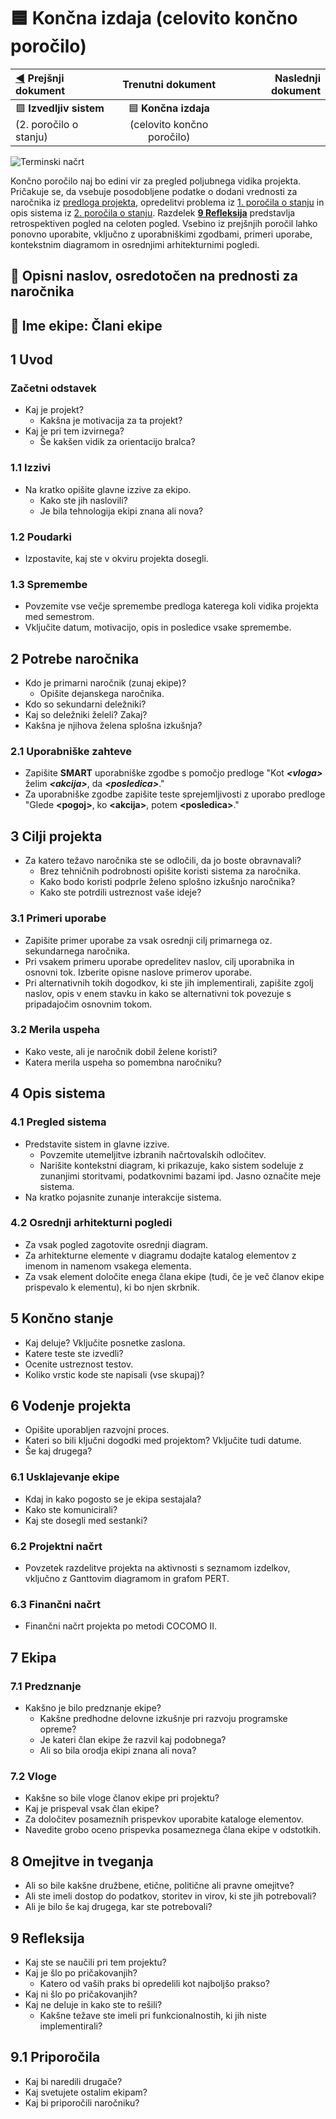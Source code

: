 # :blue_square: Končna izdaja (celovito končno poročilo)

| [:arrow_backward:](03_Izvedljiv_sistem_2_porocilo_o_stanju.md) Prejšnji dokument |                       Trenutni dokument                       | Naslednji dokument |
| :------------------------------------------------------------------------------- | :-----------------------------------------------------------: | -----------------: |
| :green_square: **Izvedljiv sistem**<br>(2. poročilo o stanju)                    | :blue_square: **Končna izdaja**<br>(celovito končno poročilo) |                    |

![Terminski načrt](https://teaching.lavbic.net/plantuml/svg/dPR1Rk8m48RlVehHza0NAPGOabOhL5LjjrArAxLQxQceXu6Or2JOA3PqOTL7w5lrmNOS0YMGacg53p3C_F_uypZAXR6OsHYLjV3bjyWcKfb4WiAtryn-OQndx28LvopFk9OOPpY1lmp0oeb8fHBv3u2VzFLAfpg3en5tdpnwevLTHQbkGQ4NLuacAQekSPZ4cPwfgAWLPwDW5Eqg1ZUNPz-lYdBCClsyxrhAcSXK6AittVsFpp3LHaGV2LHkCfNnaztiz8NrJWfwZ9YgAJfsWnqbcw4oz9TGbZMUP2HWfBKTw3yiHHNFC1PWKZRDfB9cYAc0Po6IT46IQ6TPX0i28efccI7PSeItUU2rknxtGPfoa5Pba6y5MMCLxdZ-QHvsFHCLgU0eQWiS3TOPNQzTa-7M1ndh11v-aC3kCpqMGmlvk1fO5N3gYh5-Bo_ujg5__a3JAwn8G2xdE4OrHfYIu4HOX6FURl7Mrzv9NdJ-24yudGfb06r9jR6dMc7KRFx2PKJtm8evpC4aiobDKxC9npvO4GcrvOC6-jV-8wHeQ0C1q46PIidRvK1cIBqlvHmFQF6I5g2ArdHeAywgOK0eEaFF0xy5r6E6GqaiF8-WDPltX2JLCQ4Xj8brLaKtUIF77MUhvAvjPsthh_QmPyoTSHvW_Rieme8-MU76g-padxOw1u_4ZH_hFs2ivtHbzjHMdJtimDrhhBDDX5SGkJDgviR6I6F5vBD0WWsGRetl6WUTnbHd-krLfWZQvQhnhEnrskeU9EAkspkHIi622g-X4cnJwLHGkLtEYVTOpWikkrYwrLZ23PQp6kCr5bwF9MW51x6uzOw57y3IgS4IRcFfLc3veTNRgtBtr3N_oLdnUTtj2NUf9BcFSEE-sKl9YeUrK7Zu3gL2hq3IhK7YymsJ_USMuH33oWTks0eFjXVIOko2TFENZ7y0 "Terminski načrt")

Končno poročilo naj bo edini vir za pregled poljubnega vidika projekta. Pričakuje se, da vsebuje posodobljene podatke o dodani vrednosti za naročnika iz [predloga projekta](01_Predlog_projekta.md), opredelitvi problema iz [1. poročila o stanju](02_Osnutek_sistema_1_porocilo_o_stanju.md) in opis sistema iz [2. poročila o stanju](03_Izvedljiv_sistem_2_porocilo_o_stanju.md). Razdelek [**9 Refleksija**](#9-refleksija) predstavlja retrospektiven pogled na celoten pogled. Vsebino iz prejšnjih poročil lahko ponovno uporabite, vključno z uporabniškimi zgodbami, primeri uporabe, kontekstnim diagramom in osrednjimi arhitekturnimi pogledi.

## :page_with_curl: Opisni naslov, osredotočen na prednosti za naročnika

## :information_desk_person: Ime ekipe: Člani ekipe

## 1 Uvod

### Začetni odstavek

- Kaj je projekt?
  - Kakšna je motivacija za ta projekt?
- Kaj je pri tem izvirnega?
  - Še kakšen vidik za orientacijo bralca?

### 1.1 Izzivi

- Na kratko opišite glavne izzive za ekipo.
  - Kako ste jih naslovili?
  - Je bila tehnologija ekipi znana ali nova?

### 1.2 Poudarki

- Izpostavite, kaj ste v okviru projekta dosegli.

### 1.3 Spremembe

- Povzemite vse večje spremembe predloga katerega koli vidika projekta med semestrom.
- Vključite datum, motivacijo, opis in posledice vsake spremembe.

## 2 Potrebe naročnika

- Kdo je primarni naročnik (zunaj ekipe)?
  - Opišite dejanskega naročnika.
- Kdo so sekundarni deležniki?
- Kaj so deležniki želeli? Zakaj?
- Kakšna je njihova želena splošna izkušnja?

### 2.1 Uporabniške zahteve

- Zapišite **SMART** uporabniške zgodbe s pomočjo predloge "Kot **_\<vloga\>_** želim **_\<akcija\>_**, da **_\<posledica\>_**."
- Za uporabniške zgodbe zapišite teste sprejemljivosti z uporabo predloge "Glede **\<pogoj\>**, ko **\<akcija\>**, potem **\<posledica\>**."

## 3 Cilji projekta

- Za katero težavo naročnika ste se odločili, da jo boste obravnavali?
  - Brez tehničnih podrobnosti opišite koristi sistema za naročnika.
  - Kako bodo koristi podprle želeno splošno izkušnjo naročnika?
  - Kako ste potrdili ustreznost vaše ideje?

### 3.1 Primeri uporabe

- Zapišite primer uporabe za vsak osrednji cilj primarnega oz. sekundarnega naročnika.
- Pri vsakem primeru uporabe opredelitev naslov, cilj uporabnika in osnovni tok. Izberite opisne naslove primerov uporabe.
- Pri alternativnih tokih dogodkov, ki ste jih implementirali, zapišite zgolj naslov, opis v enem stavku in kako se alternativni tok povezuje s pripadajočim osnovnim tokom.

### 3.2 Merila uspeha

- Kako veste, ali je naročnik dobil želene koristi?
- Katera merila uspeha so pomembna naročniku?

## 4 Opis sistema

### 4.1 Pregled sistema

- Predstavite sistem in glavne izzive.
  - Povzemite utemeljitve izbranih načrtovalskih odločitev.
  - Narišite kontekstni diagram, ki prikazuje, kako sistem sodeluje z zunanjimi storitvami, podatkovnimi bazami ipd. Jasno označite meje sistema.
- Na kratko pojasnite zunanje interakcije sistema.

### 4.2 Osrednji arhitekturni pogledi

- Za vsak pogled zagotovite osrednji diagram.
- Za arhitekturne elemente v diagramu dodajte katalog elementov z imenom in namenom vsakega elementa.
- Za vsak element določite enega člana ekipe (tudi, če je več članov ekipe prispevalo k elementu), ki bo njen skrbnik.

## 5 Končno stanje

- Kaj deluje? Vključite posnetke zaslona.
- Katere teste ste izvedli?
- Ocenite ustreznost testov.
- Koliko vrstic kode ste napisali (vse skupaj)?

## 6 Vodenje projekta

- Opišite uporabljen razvojni proces.
- Kateri so bili ključni dogodki med projektom? Vključite tudi datume.
- Še kaj drugega?

### 6.1 Usklajevanje ekipe

- Kdaj in kako pogosto se je ekipa sestajala?
- Kako ste komunicirali?
- Kaj ste dosegli med sestanki?

### 6.2 Projektni načrt

- Povzetek razdelitve projekta na aktivnosti s seznamom izdelkov, vključno z Ganttovim diagramom in grafom PERT.

### 6.3 Finančni načrt

- Finančni načrt projekta po metodi COCOMO II.

## 7 Ekipa

### 7.1 Predznanje

- Kakšno je bilo predznanje ekipe?
  - Kakšne predhodne delovne izkušnje pri razvoju programske opreme?
  - Je kateri član ekipe že razvil kaj podobnega?
  - Ali so bila orodja ekipi znana ali nova?

### 7.2 Vloge

- Kakšne so bile vloge članov ekipe pri projektu?
- Kaj je prispeval vsak član ekipe?
- Za določitev posameznih prispevkov uporabite kataloge elementov.
- Navedite grobo oceno prispevka posameznega člana ekipe v odstotkih.

## 8 Omejitve in tveganja

- Ali so bile kakšne družbene, etične, politične ali pravne omejitve?
- Ali ste imeli dostop do podatkov, storitev in virov, ki ste jih potrebovali?
- Ali je bilo še kaj drugega, kar ste potrebovali?

## 9 Refleksija

- Kaj ste se naučili pri tem projektu?
- Kaj je šlo po pričakovanjih?
  - Katero od vaših praks bi opredelili kot najboljšo prakso?
- Kaj ni šlo po pričakovanjih?
- Kaj ne deluje in kako ste to rešili?
  - Kakšne težave ste imeli pri funkcionalnostih, ki jih niste implementirali?

## 9.1 Priporočila

- Kaj bi naredili drugače?
- Kaj svetujete ostalim ekipam?
- Kaj bi priporočili naročniku?
